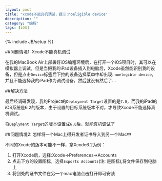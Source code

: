 ```yaml
---
layout: post
title: "xcode不能真机调试，提示:noeligible device"
description: ""
category: "编程"
tags: [iOS]
---
```

{% include JB/setup %}

##问题情境1: Xcode不能真机调试

在我的MacBook Air上部署好iOS编程环境后，在打开一个iOS项目时，其可以在模拟器上调试，但是当把我的iPad设备插入到电脑后，Xcode虽然能识别我的设备，但是点击`Device`标签后下拉的设备选择菜单中却出现: `noelegible device`，并且不能选择我的iPad作为调试设备，然后就没有然后了...


##解决方法

最后经调研发现，我的Project的`Deployment Target`设置的是`7.0`，而我的iPad的iOS系统是6.2的版本，由于设置的目标系统版本不对，才导致Xcode不能选择真机调试。

将`Deplyment Target`的版本设置成`6.0`后，就能真机调试了



##问题情境2: 怎样将一个Mac上得开发者证书导入到另一个Mac中

不同的Xcode的版本可能不一样，拿Xcode6.2为例：

1. 打开Xcode后，选择:Xcode->Preferences->Accounts
2. 点击下方的设置图标，选择`Exports Accounts`(注: 是图标),将文件保存到电脑上
3. 将到处的证书文件在另一个mac电脑点击打开即可安装



